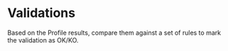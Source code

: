 # Validations

Based on the Profile results, compare them against a set of rules to mark the validation as OK/KO.
